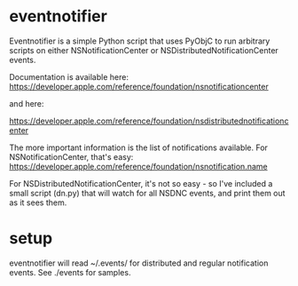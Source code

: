 # eventnotifier

Eventnotifier is a simple Python script that uses PyObjC to run arbitrary
scripts on either NSNotificationCenter or NSDistributedNotificationCenter events.

Documentation is available here:
https://developer.apple.com/reference/foundation/nsnotificationcenter

and here:

https://developer.apple.com/reference/foundation/nsdistributednotificationcenter

The more important information is the list of notifications available.  For
NSNotificationCenter, that's easy:
https://developer.apple.com/reference/foundation/nsnotification.name

For NSDistributedNotificationCenter, it's not so easy - so I've included a
small script (dn.py) that will watch for all NSDNC events, and print them out 
as it sees them.

# setup
eventnotifier will read ~/.events/ for distributed and regular notification events.  See ./events for samples.
